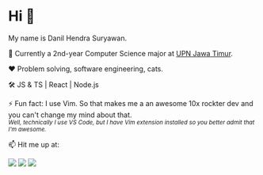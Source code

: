 # Hi 👋

My name is Danil Hendra Suryawan.

📖 Currently a 2nd-year Computer Science major at [UPN Jawa Timur](https://upnjatim.ac.id).

❤️ Problem solving, software engineering, cats.

🛠️ JS & TS | React | Node.js

⚡ Fun fact: I use Vim. So that makes me a an awesome 10x rockter dev and you can't change my mind about that. <br>
<sub>*Well, technically I use VS Code, but I have Vim extension installed so you better admit that I'm awesome.*</sub>

📫 Hit me up at:

[![](http://img.shields.io/badge/-LinkedIn-lightgrey?logo=linkedin&style=flat&logoColor=white&color=0077B5)](https://linkedin.com/in/danilhendra) 
[![](http://img.shields.io/badge/-Twitter-lightgrey?logo=twitter&style=flat&logoColor=white&color=1DA1F2)](https://twitter.com/danilhendras) 
[![](http://img.shields.io/badge/-mail-lightgrey?logo=gmail&style=flat&logoColor=white&color=D14836)](mailto:danilhendrasr@gmail.com)

<!--
**danilhendras/danilhendras** is a ✨ _special_ ✨ repository because its `README.md` (this file) appears on your GitHub profile.

Here are some ideas to get you started:

- 🔭 I’m currently working on ...
- 🌱 I’m currently learning ...
- 👯 I’m looking to collaborate on ...
- 🤔 I’m looking for help with ...
- 💬 Ask me about ...
- 📫 How to reach me: ...
- 😄 Pronouns: ...
- ⚡ Fun fact: ...
-->

